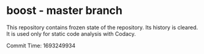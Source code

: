 # boost - master branch

This repository contains frozen state of the repository.
Its history is cleared. It is used only for static code
analysis with Codacy.

Commit Time: 1693249934